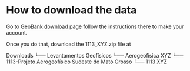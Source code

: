 # How to download the data

Go to [GeoBank download page](http://geosgb.cprm.gov.br/geosgb/downloads.html) follow the instructions there to make your account.

Once you do that, download the 1113_XYZ.zip file at

Downloads
└── Levantamentos Geofísicos
    └── Aerogeofísica XYZ
        └── 1113-Projeto Aerogeofísico Sudeste do Mato Grosso
            └── 1113 XYZ
